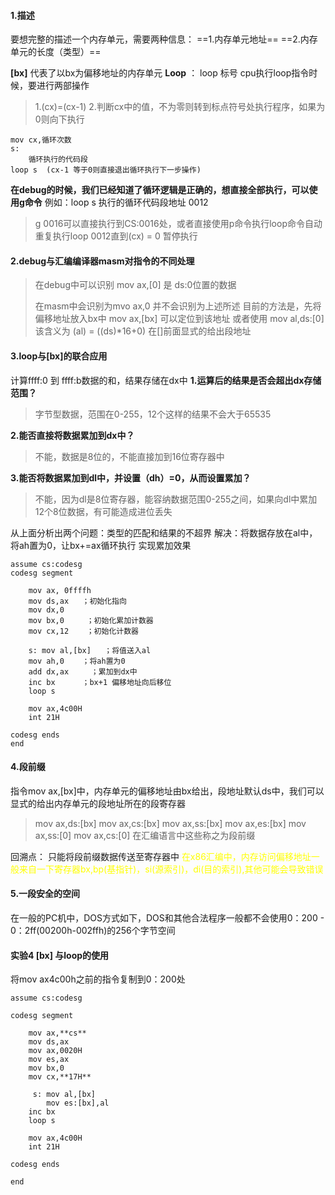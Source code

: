 
#### 1.描述
要想完整的描述一个内存单元，需要两种信息：
==1.内存单元地址==
==2.内存单元的长度（类型）==

**\[bx]** 代表了以bx为偏移地址的内存单元
**Loop** ： loop 标号 cpu执行loop指令时候，要进行两部操作
>1.(cx)=(cx-1) 
>2.判断cx中的值，不为零则转到标点符号处执行程序，如果为0则向下执行
```
mov cx,循环次数
s: 
	循环执行的代码段
loop s  (cx-1 等于0则直接退出循环执行下一步操作)
```
**在debug的时候，我们已经知道了循环逻辑是正确的，想直接全部执行，可以使用g命令**
例如：loop s 执行的循环代码段地址 0012
>g 0016可以直接执行到CS:0016处，或者直接使用p命令执行loop命令自动重复执行loop 0012直到(cx) = 0 暂停执行

#### 2.debug与汇编编译器masm对指令的不同处理
>在debug中可以识别 mov ax,\[0] 是 ds:0位置的数据
>
>在masm中会识别为mvo ax,0 并不会识别为上述所述
>目前的方法是，先将偏移地址放入bx中 mov ax,\[bx] 可以定位到该地址 
>或者使用 mov al,ds:\[0] 该含义为 (al) = ((ds)\*16+0)   在\[]前面显式的给出段地址

#### 3.loop与\[bx]的联合应用
计算ffff:0 到 ffff:b数据的和，结果存储在dx中
**1.运算后的结果是否会超出dx存储范围？**
>字节型数据，范围在0-255，12个这样的结果不会大于65535

**2.能否直接将数据累加到dx中？**
>不能，数据是8位的，不能直接加到16位寄存器中

**3.能否将数据累加到dl中，并设置（dh）=0，从而设置累加？**
>不能，因为dl是8位寄存器，能容纳数据范围0-255之间，如果向dl中累加12个8位数据，有可能造成进位丢失

从上面分析出两个问题：类型的匹配和结果的不超界
解决：将数据存放在al中，将ah置为0，让bx+=ax循环执行 实现累加效果

```
assume cs:codesg
codesg segment
	
	mov ax, 0ffffh
	mov ds,ax   ；初始化指向
	mov dx,0
	mov bx,0     ；初始化累加计数器
	mov cx,12    ；初始化计数器

    s: mov al,[bx]   ；将值送入al
	mov ah,0    ；将ah置为0
	add dx,ax     ；累加到dx中
	inc bx      ；bx+1 偏移地址向后移位
	loop s

	mov ax,4c00H
	int 21H

codesg ends
end
```
#### 4.段前缀
指令mov ax,\[bx]中，内存单元的偏移地址由bx给出，段地址默认ds中，我们可以显式的给出内存单元的段地址所在的段寄存器
>mov ax,ds:\[bx]
>mov ax,cs:\[bx]
>mov ax,ss:\[bx]
>mov ax,es:\[bx]
>mov ax,ss:\[0]
>mov ax,cs:\[0]
>在汇编语言中这些称之为段前缀  

回溯点：
只能将段前缀数据传送至寄存器中
<font color=yellow>在x86汇编中，内存访问偏移地址一般来自一下寄存器bx,bp(基指针)，si(源索引)，di(目的索引),其他可能会导致错误</font>

#### 5.一段安全的空间
在一般的PC机中，DOS方式如下，DOS和其他合法程序一般都不会使用0：200 - 0：2ff(00200h-002ffh)的256个字节空间

#### 实验4 \[bx] 与loop的使用
将mov ax4c00h之前的指令复制到0：200处
```
assume cs:codesg

codesg segment
	
	mov ax,**cs**
	mov ds,ax
	mov ax,0020H
	mov es,ax
	mov bx,0
	mov cx,**17H**

     s: mov al,[bx]
     	mov es:[bx],al
	inc bx
	loop s

	mov ax,4c00H
	int 21H

codesg ends

end
```
